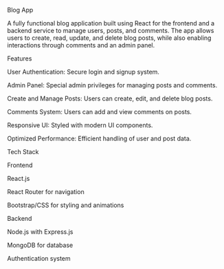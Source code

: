 Blog App

A fully functional blog application built using React for the frontend and a backend service to manage users, posts, and comments. The app allows users to create, read, update, and delete blog posts, while also enabling interactions through comments and an admin panel.

Features

User Authentication: Secure login and signup system.

Admin Panel: Special admin privileges for managing posts and comments.

Create and Manage Posts: Users can create, edit, and delete blog posts.

Comments System: Users can add and view comments on posts.

Responsive UI: Styled with modern UI components.

Optimized Performance: Efficient handling of user and post data.

Tech Stack

Frontend

React.js

React Router for navigation

Bootstrap/CSS for styling and animations

Backend

Node.js with Express.js

MongoDB for database

Authentication system
